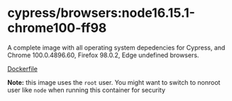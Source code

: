 <!--
WARNING: this file was autogenerated by generate-browser-image.js using

    yarn add:browser -- 16.15.1 --chrome=100.0.4896.60 --firefox=98.0.2
-->

# cypress/browsers:node16.15.1-chrome100-ff98

A complete image with all operating system depedencies for Cypress, and Chrome 100.0.4896.60, Firefox 98.0.2, Edge undefined browsers.

[Dockerfile](Dockerfile)

**Note:** this image uses the `root` user. You might want to switch to nonroot user like `node` when running this container for security
